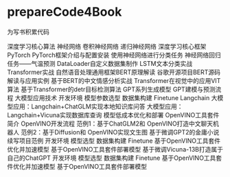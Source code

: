 # prepareCode4Book
为写书积累代码

深度学习核心算法
  神经网络
  卷积神经网络
  递归神经网络
深度学习核心框架PyTorch
  PyTorch框架介绍与配置安装
  使用神经网络进行分类任务
  神经网络回归任务——气温预测
  DataLoader自定义数据集制作
  LSTM文本分类实战
Transformer实战
  自然语音处理通用框架BERT原理解读
  谷歌开源项目BERT源码解读与应用实例
  基于BERT的中文情感分析实战
  Transformer在视觉中的应用VIT算法
  基于Transformer的detr目标检测算法
  GPT系列生成模型
  GPT建模与预测流程
大模型应用技术
  开发环境
  模型参数选型
  数据集构建
  Finetune
  Langchain
  大模型应用：Langchain+ChatGLM实现本地知识库问答
  大模型应用：Langchain+Vicuna实现数据库查询
模型低成本优化和部署
  OpenVINO工具套件简介
  OpenVINO开发流程
  范例1：基于ChatGLM2和 OpenVINO打造中文聊天机器人
  范例2：基于Diffusion和 OpenVINO实现文生图
基于微调GPT2的金庸小说续写项目范例
  开发环境
  模型选型
  数据集构建
  Finetune
  基于OpenVINO工具套件优化并加速模型
  基于OpenVINO工具套件部署模型
基于微调Vicuna-13B打造属于自己的ChatGPT
  开发环境
  模型选型
  数据集构建
  Finetune
  基于OpenVINO工具套件优化并加速模型
  基于OpenVINO工具套件部署模型
